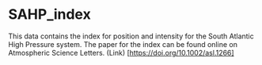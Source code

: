 # SAHP_index

This data contains the index for position and intensity for the South Atlantic High Pressure system. The paper for the index can be found online on Atmospheric Science Letters. (Link) [https://doi.org/10.1002/asl.1266] 
